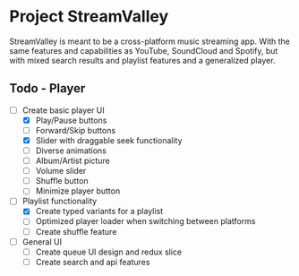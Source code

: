 # Project StreamValley
StreamValley is meant to be a cross-platform music streaming app. With the same features and capabilities as YouTube, SoundCloud and Spotify, but with mixed search results and playlist features and a generalized player.

## Todo - Player
- [ ] Create basic player UI
    - [x] Play/Pause buttons
    - [ ] Forward/Skip buttons
    - [x] Slider with draggable seek 
    functionality
    - [ ] Diverse animations
    - [ ] Album/Artist picture
    - [ ] Volume slider
    - [ ] Shuffle button
    - [ ] Minimize player button
- [ ] Playlist functionality
    - [x] Create typed variants for a playlist
    - [ ] Optimized player loader when switching between platforms
    - [ ] Create shuffle feature

- [ ] General UI
    - [ ] Create queue UI design and redux slice
    - [ ] Create search and api features